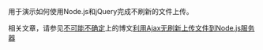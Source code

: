 用于演示如何使用Node.js和jQuery完成不刷新的文件上传。

相关文章，请参见[不可能不确定](http://chensd.com/)上的博文[利用Ajax无刷新上传文件到Node.js服务器](http://chensd.com/2015-01/Node-js-Ajax-Upload-File.html)